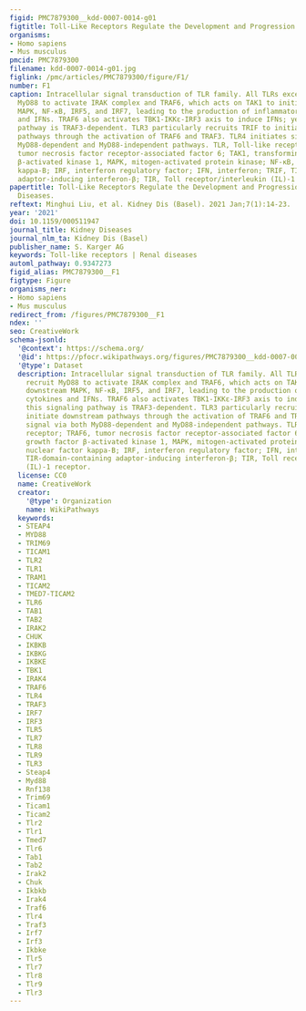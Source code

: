 ```yaml
---
figid: PMC7879300__kdd-0007-0014-g01
figtitle: Toll-Like Receptors Regulate the Development and Progression of Renal Diseases
organisms:
- Homo sapiens
- Mus musculus
pmcid: PMC7879300
filename: kdd-0007-0014-g01.jpg
figlink: /pmc/articles/PMC7879300/figure/F1/
number: F1
caption: Intracellular signal transduction of TLR family. All TLRs except TLR3 recruit
  MyD88 to activate IRAK complex and TRAF6, which acts on TAK1 to initiate downstream
  MAPK, NF-κB, IRF5, and IRF7, leading to the production of inflammatory cytokines
  and IFNs. TRAF6 also activates TBK1-IKKε-IRF3 axis to induce IFNs; yet, this signaling
  pathway is TRAF3-dependent. TLR3 particularly recruits TRIF to initiate downstream
  pathways through the activation of TRAF6 and TRAF3. TLR4 initiates signal via both
  MyD88-dependent and MyD88-independent pathways. TLR, Toll-like receptor; TRAF6,
  tumor necrosis factor receptor-associated factor 6; TAK1, transforming growth factor
  β-activated kinase 1, MAPK, mitogen-activated protein kinase; NF-κB, nuclear factor
  kappa-B; IRF, interferon regulatory factor; IFN, interferon; TRIF, TIR-domain-containing
  adaptor-inducing interferon-β; TIR, Toll receptor/interleukin (IL)-1 receptor.
papertitle: Toll-Like Receptors Regulate the Development and Progression of Renal
  Diseases.
reftext: Minghui Liu, et al. Kidney Dis (Basel). 2021 Jan;7(1):14-23.
year: '2021'
doi: 10.1159/000511947
journal_title: Kidney Diseases
journal_nlm_ta: Kidney Dis (Basel)
publisher_name: S. Karger AG
keywords: Toll-like receptors | Renal diseases
automl_pathway: 0.9347273
figid_alias: PMC7879300__F1
figtype: Figure
organisms_ner:
- Homo sapiens
- Mus musculus
redirect_from: /figures/PMC7879300__F1
ndex: ''
seo: CreativeWork
schema-jsonld:
  '@context': https://schema.org/
  '@id': https://pfocr.wikipathways.org/figures/PMC7879300__kdd-0007-0014-g01.html
  '@type': Dataset
  description: Intracellular signal transduction of TLR family. All TLRs except TLR3
    recruit MyD88 to activate IRAK complex and TRAF6, which acts on TAK1 to initiate
    downstream MAPK, NF-κB, IRF5, and IRF7, leading to the production of inflammatory
    cytokines and IFNs. TRAF6 also activates TBK1-IKKε-IRF3 axis to induce IFNs; yet,
    this signaling pathway is TRAF3-dependent. TLR3 particularly recruits TRIF to
    initiate downstream pathways through the activation of TRAF6 and TRAF3. TLR4 initiates
    signal via both MyD88-dependent and MyD88-independent pathways. TLR, Toll-like
    receptor; TRAF6, tumor necrosis factor receptor-associated factor 6; TAK1, transforming
    growth factor β-activated kinase 1, MAPK, mitogen-activated protein kinase; NF-κB,
    nuclear factor kappa-B; IRF, interferon regulatory factor; IFN, interferon; TRIF,
    TIR-domain-containing adaptor-inducing interferon-β; TIR, Toll receptor/interleukin
    (IL)-1 receptor.
  license: CC0
  name: CreativeWork
  creator:
    '@type': Organization
    name: WikiPathways
  keywords:
  - STEAP4
  - MYD88
  - TRIM69
  - TICAM1
  - TLR2
  - TLR1
  - TRAM1
  - TICAM2
  - TMED7-TICAM2
  - TLR6
  - TAB1
  - TAB2
  - IRAK2
  - CHUK
  - IKBKB
  - IKBKG
  - IKBKE
  - TBK1
  - IRAK4
  - TRAF6
  - TLR4
  - TRAF3
  - IRF7
  - IRF3
  - TLR5
  - TLR7
  - TLR8
  - TLR9
  - TLR3
  - Steap4
  - Myd88
  - Rnf138
  - Trim69
  - Ticam1
  - Ticam2
  - Tlr2
  - Tlr1
  - Tmed7
  - Tlr6
  - Tab1
  - Tab2
  - Irak2
  - Chuk
  - Ikbkb
  - Irak4
  - Traf6
  - Tlr4
  - Traf3
  - Irf7
  - Irf3
  - Ikbke
  - Tlr5
  - Tlr7
  - Tlr8
  - Tlr9
  - Tlr3
---
```

